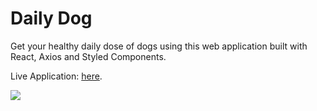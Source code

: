 # Daily Dog

Get your healthy daily dose of dogs using this web application built with React, Axios and Styled Components.

Live Application: [here](https://healthydailydog.netlify.app/).

![](.gitImages/overview.gif)